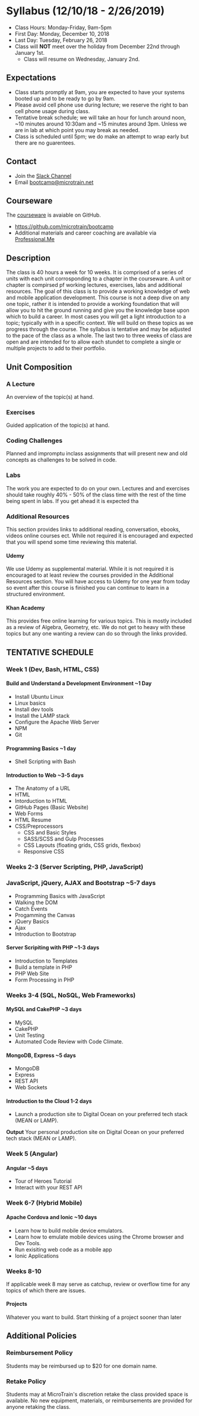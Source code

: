 # Syllabus (12/10/18 - 2/26/2019)

* Class Hours: Monday-Friday, 9am-5pm
* First Day: Monday, December 10, 2018
* Last Day: Tuesday, February 26, 2018
* Class will **NOT** meet over the holiday from December 22nd through January 1st.
  * Class will resume on Wednesday, January 2nd.
 
 ## Expectations
* Class starts promptly at 9am, you are expected to have your systems booted up and to be ready to go by 9am. 
* Please avoid cell phone use during lecture; we reserve the right to ban cell phone usage during class.
* Tentative break schedule; we will take an hour for lunch around noon, ~10 minutes around 10:30am and ~15 minutes around 3pm. Unless we are in lab at which point you may break as needed.
* Class is scheduled until 5pm; we do make an attempt to wrap early but there are no guarentees.
 
 ## Contact
* Join the [Slack Channel](https://join.slack.com/t/stack-x/shared_invite/enQtMzk3OTg3NzAzODc5LTA2NzA4M2FmZmFhN2EzMjhhNjhlOTE3ODVmODMyMTAwZWQ2MTRlNmU3MTYyM2Y4OTI2ODYwMjRiZTkyZjdkMGM)
* Email bootcamp@microtrain.net

## Courseware
The [courseware](https://github.com/microtrain/bootcamp) is avaiable on GitHub.
* https://github.com/microtrain/bootcamp
* Additional materials and career coaching are available via [Professional.Me](https://theprofessional.me/)

## Description 
The class is 40 hours a week for 10 weeks. It is comprised of a series of units with each unit corrosponding to a chapter in the courseware. A unit or chapter is compirsed pf working lectures, exercises, labs and additional resources. The goal of this class is to provide a working knowledge of web and mobile application development. This course is not a deep dive on any one topic, rather it is intended to provide a working foundation that will allow you to hit the ground running and give you the knowledge base upon which to build a career. In most cases you will get a light introduction to a topic; typically with in a specific context. We will build on these topics as we progress through the course. The syllabus is tentative and may be adjusted to the pace of the class as a whole. The last two to three weeks of class are open and are intended for to allow each stundet to complete a single or multiple projects to add to their portfolio.

## Unit Composition

### A Lecture
An overview of the topic(s) at hand.

### Exercises
Guided application of the topic(s) at hand.

### Coding Challenges
Planned and impromptu inclass assignments that will present new and old concepts as challenges to be solved in code.

### Labs
The work you are expected to do on your own. Lectures and and exercises should take roughly 40% - 50% of the class time with the rest of the time being spent in labs. If you get ahead it is expected tha

### Additional Resources
This section provides links to additional reading, conversation, ebooks, videos online courses ect. While not required it is encouraged and expected that you will spend some time reviewing this material.

#### Udemy
We use Udemy as supplemental material. While it is not required it is encouraged to at least review the courses provided in the Additional Resources section. You will have access to Udemy for one year from today so event after this course is finished you can continue to learn in a structured environment.

#### Khan Academy
This provides free online learning for various topics. This is mostly included as a review of Algebra, Geometry, etc. We do not get to heavy with these topics but any one wanting a review can do so through the links provided.

## TENTATIVE SCHEDULE

### Week 1 (Dev, Bash, HTML, CSS)

#### Build and Understand a Development Environment ~1 Day
* Install Ubuntu Linux
* Linux basics
* Install dev tools
* Install the LAMP stack
* Configure the Apache Web Server
* NPM
* Git

#### Programming Basics  ~1 day
* Shell Scripting with Bash

#### Introduction to Web  ~3-5 days
* The Anatomy of a URL
* HTML
 * Intorduction to HTML
 * GitHub Pages (Basic Website)
 * Web Forms
 * HTML Resume
* CSS/Preprocessors
  * CSS and Basic Styles 
  * SASS/SCSS and Gulp Processes
  * CSS Layouts (floating grids, CSS grids, flexbox) 
  * Responsive CSS

### Weeks 2-3 (Server Scripting, PHP, JavaScript)

### JavaScript, jQuery, AJAX and Bootstrap ~5-7 days
* Programming Basics with JavaScript
* Walking the DOM
* Catch Events
* Progamming the Canvas
* jQuery Basics
* Ajax
* Introduction to Bootstrap

#### Server Scripiting with PHP ~1-3 days
* Introduction to Templates
 * Build a template in PHP
 * PHP Web Site
 * Form Processing in PHP 

### Weeks 3-4 (SQL, NoSQL, Web Frameworks)

#### MySQL and CakePHP ~3 days
* MySQL
* CakePHP
* Unit Testing
* Automated Code Review with Code Climate.

#### MongoDB, Express ~5 days
* MongoDB
* Express
* REST API
* Web Sockets

#### Introduction to the Cloud 1-2 days
* Launch a production site to Digital Ocean on your preferred tech stack (MEAN or LAMP).

**Output**
Your personal production site on Digital Ocean on your preferred tech stack (MEAN or LAMP).

### Week 5 (Angular)

#### Angular ~5 days
* Tour of Heroes Tutorial
* Interact with your REST API

### Week 6-7 (Hybrid Mobile)

#### Apache Cordova and Ionic ~10 days
* Learn how to build mobile device emulators.
* Learn how to emulate mobile devices using the Chrome browser and Dev Tools.
* Run exisiting web code as a mobile app
* Ionic Applications

### Weeks 8-10
If applicable week 8 may serve as catchup, review or overflow time for any topics of which there are issues.

####  Projects
Whatever you want to build. Start thinking of a project sooner than later

## Additional Policies

### Reimbursement Policy
Students may be reimbursed up to $20 for one domain name.

### Retake Policy
Students may at MicroTrain's discretion retake the class provided space is available. No new equipment, materials, or reimbursements are provided for anyone retaking the class.



